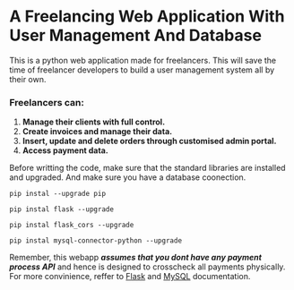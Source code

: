 # A Freelancing Web Application With User Management And Database
This is a python web application made for freelancers. This will save the time of freelancer developers to build a user management system all by their own.
### Freelancers can:
1. **Manage their clients with full control.**
2. **Create invoices and manage their data.**
3. **Insert, update and delete orders through customised admin portal.**
4. **Access payment data.**

Before writting the code, make sure that the standard libraries are installed and upgraded. And make sure you have a database coonection.

`pip instal --upgrade pip`

`pip instal flask --upgrade`

`pip instal flask_cors --upgrade`

`pip instal mysql-connector-python --upgrade`

Remember, this webapp ***assumes that you dont have any payment process API*** and hence is designed to crosscheck all payments physically.
For more convinience, reffer to [Flask](https://flask.palletsprojects.com/en/3.0.x/) and [MySQL](https://dev.mysql.com/doc/) documentation.

